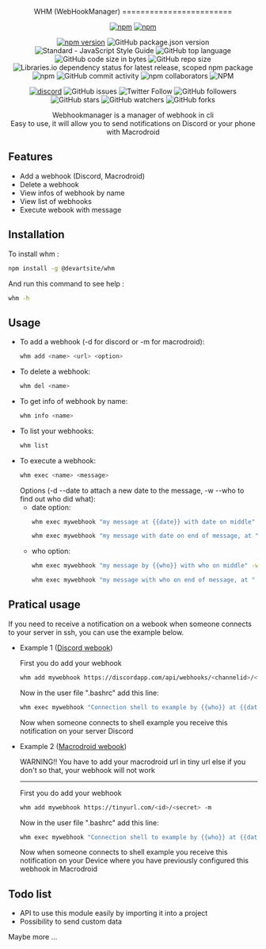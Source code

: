 <p align="center">
  WHM (WebHookManager)
  ========================
</p>
<p align="center">
  <a href="https://nodei.co/npm/@devartsite/whm"><img src="https://nodei.co/npm-dl/@devartsite/whm.png?months=5&height=2" alt="npm"></a>
  <a href="https://nodei.co/npm/@devartsite/whm"><img src="https://nodei.co/npm/@devartsite/whm.svg" alt="npm"></a>
</p>
<p align="center">  
  <a href="https://www.npmjs.com/package/@devartsite/whm"><img src="https://img.shields.io/npm/v/@devartsite/whm.svg" alt="npm version"></a>
  <img alt="GitHub package.json version" src="https://img.shields.io/github/package-json/v/devartsite/whm">
  <img src="https://img.shields.io/badge/code_style-standard-brightgreen.svg" alt="Standard - JavaScript Style Guide">
  <img alt="GitHub top language" src="https://img.shields.io/github/languages/top/devartsite/whm">
  <img alt="GitHub code size in bytes" src="https://img.shields.io/github/languages/code-size/devartsite/whm">
  <img alt="GitHub repo size" src="https://img.shields.io/github/repo-size/devartsite/whm">
  <img alt="Libraries.io dependency status for latest release, scoped npm package" src="https://img.shields.io/librariesio/release/npm/@devartsite/whm">
  <img alt="npm" src="https://img.shields.io/npm/dw/@devartsite/whm">
  <img alt="GitHub commit activity" src="https://img.shields.io/github/commit-activity/m/devartsite/whm?style=plastic">
  <img alt="npm collaborators" src="https://img.shields.io/npm/collaborators/@devartsite/whm">
  <img alt="NPM" src="https://img.shields.io/npm/l/@devartsite/whm">
</p>
<p align="center">
  <a href="https://discord.gg/3hGMPw"><img src="https://img.shields.io/discord/592890801575690259" alt="discord"></a>
  <img alt="GitHub issues" src="https://img.shields.io/github/issues/devartsite/whm">
  <img alt="Twitter Follow" src="https://img.shields.io/twitter/follow/devartsite?style=plastic">
  <img alt="GitHub followers" src="https://img.shields.io/github/followers/devartsite?style=plastic">
  <img alt="GitHub stars" src="https://img.shields.io/github/stars/devartsite/whm?style=plastic">
  <img alt="GitHub watchers" src="https://img.shields.io/github/watchers/devartsite/whm?style=plastic">
  <img alt="GitHub forks" src="https://img.shields.io/github/forks/devartsite/whm?style=plastic">
</p>
<p align="center">
Webhookmanager is a manager of webhook in cli<br>
Easy to use, it will allow you to send notifications on Discord or your phone with Macrodroid
<p>

Features
-----
 * Add a webhook (Discord, Macrodroid)
 * Delete a webhook
 * View infos of webhook by name
 * View list of webhooks
 * Execute webook with message

Installation
-----
To install whm :
``` sh
npm install -g @devartsite/whm
```
And run this command to see help :
``` sh
whm -h
```

Usage
-----
  * To add a webhook (-d for discord or -m for macrodroid):
    ``` sh
    whm add <name> <url> <option>
    ```
  * To delete a webhook:
    ``` sh
    whm del <name>
    ```
  * To get info of webhook by name:
    ``` sh
    whm info <name>
    ```
  * To list your webhooks:
    ``` sh
    whm list
    ```
  * To execute a webhook:
    ``` sh
    whm exec <name> <message>
    ```
    Options (-d --date to attach a new date to the message, -w --who to find out who did what):
    * date option:
      ``` sh
      whm exec mywebhook "my message at {{date}} with date on middle" -d
      ```
      ``` sh
      whm exec mywebhook "my message with date on end of message, at " -d
      ```
    * who option:
      ``` sh
      whm exec mywebhook "my message by {{who}} with who on middle" -w
      ```
      ``` sh
      whm exec mywebhook "my message with who on end of message, at " -w
      ```

Pratical usage
--------------
If you need to receive a notification on a webook when someone connects to your server in ssh, you can use the example below.

  * Example 1 ([Discord webook](https://support.discord.com/hc/en-us/articles/228383668-Intro-to-Webhooks))

    First you do add your webhook
    ``` sh
    whm add mywebhook https://discordapp.com/api/webhooks/<channelid>/<webhookid> -d
    ```
    Now in the user file ".bashrc" add this line:
    ``` bash
    whm exec mywebhook "Connection shell to example by {{who}} at {{date}}" -w -d
    ```
    Now when someone connects to shell example you receive this notification on your server Discord

  * Example 2 ([Macrodroid webook](https://macrodroid.com/)) 

    WARNING!! You have to add your macrodroid url in tiny url else if you don't so that, your webhook will not work
    ________
  
    First you do add your webhook
    ``` sh
    whm add mywebhook https://tinyurl.com/<id>/<secret> -m
    ```
    Now in the user file ".bashrc" add this line:
    ``` bash
    whm exec mywebhook "Connection shell to example by {{who}} at {{date}}" -w -d
    ```
    Now when someone connects to shell example you receive this notification on your Device where you have previously configured this webhook in Macrodroid

Todo list
---------
  * API to use this module easily by importing it into a project
  * Possibility to send custom data

  Maybe more ...